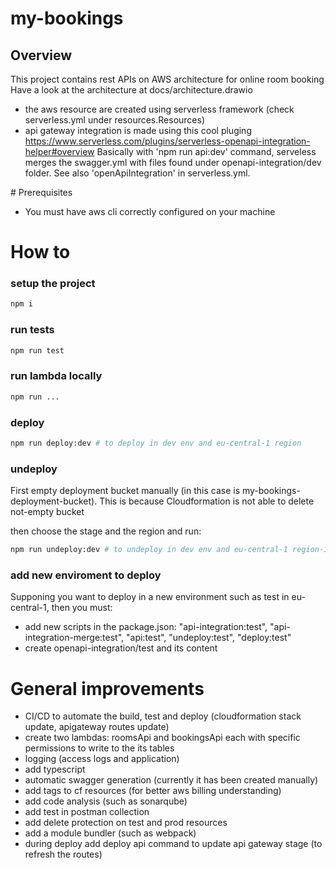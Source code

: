 # my-bookings

## Overview

This project contains rest APIs on AWS architecture for online room booking
Have a look at the architecture at docs/architecture.drawio

- the aws resource are created using serverless framework (check serverless.yml under resources.Resources)
- api gateway integration is made using this cool pluging https://www.serverless.com/plugins/serverless-openapi-integration-helper#overview
Basically with 'npm run api:dev' command, serveless merges the swagger.yml with files found under openapi-integration/dev folder.
See also 'openApiIntegration' in serverless.yml.

# Prerequisites

- You must have aws cli correctly configured on your machine

# How to

### setup the project

```bash
npm i
```

### run tests

```bash
npm run test
```
### run lambda locally

```bash
npm run ...
```

### deploy

```bash
npm run deploy:dev # to deploy in dev env and eu-central-1 region
```

### undeploy

First empty deployment bucket manually (in this case is my-bookings-deployment-bucket).
This is because Cloudformation is not able to delete not-empty bucket

then choose the stage and the region and run:

```bash
npm run undeploy:dev # to undeploy in dev env and eu-central-1 region-1
```

### add new enviroment to deploy

Supponing you want to deploy in a new environment such as test in eu-central-1, then you must:

- add new scripts in the package.json: "api-integration:test", "api-integration-merge:test", "api:test", "undeploy:test", "deploy:test"
- create openapi-integration/test and its content

# General improvements

- CI/CD to automate the build, test and deploy (cloudformation stack update, apigateway routes update)
- create two lambdas: roomsApi and bookingsApi each with specific permissions to write to the its tables
- logging (access logs and application)
- add typescript
- automatic swagger generation (currently it has been created manually)
- add tags to cf resources (for better aws billing understanding)
- add code analysis (such as sonarqube)
- add test in postman collection
- add delete protection on test and prod resources
- add a module bundler (such as webpack)
- during deploy add deploy api command to update api gateway stage (to refresh the routes)